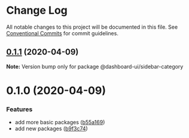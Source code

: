 # Change Log

All notable changes to this project will be documented in this file.
See [Conventional Commits](https://conventionalcommits.org) for commit guidelines.

## [0.1.1](https://github.com/mariusz-kabala/dashboard-ui/compare/@dashboard-ui/sidebar-category@0.1.0...@dashboard-ui/sidebar-category@0.1.1) (2020-04-09)

**Note:** Version bump only for package @dashboard-ui/sidebar-category

# 0.1.0 (2020-04-09)

### Features

- add more basic packages ([b55a169](https://github.com/mariusz-kabala/dashboard-ui/commit/b55a169762303099a47eb4244b2a1e8c77f93907))
- add new packages ([b9f3c74](https://github.com/mariusz-kabala/dashboard-ui/commit/b9f3c748557893bb4f0128ccd9aa89fcf5a14f48))
